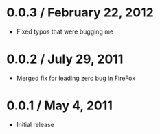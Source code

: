 0.0.3 / February 22, 2012
==================

  * Fixed typos that were bugging me

0.0.2 / July 29, 2011
==================

  * Merged fix for leading zero bug in FireFox

0.0.1 / May 4, 2011
==================

  * Initial release